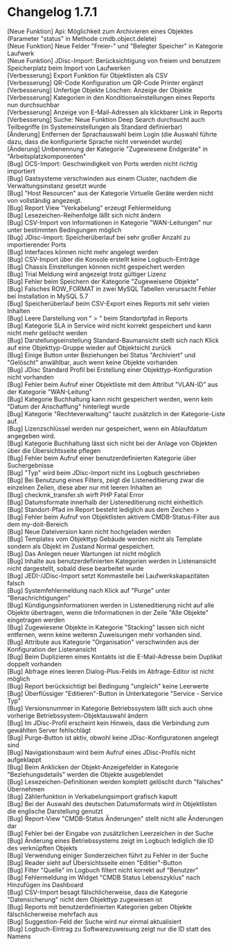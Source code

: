 # Changelog 1.7.1

[Neue Funktion] Api: Möglichkeit zum Archivieren eines Objektes (Parameter "status" in Methode cmdb.object.delete)<br>
[Neue Funktion] Neue Felder "Freier-" und "Belegter Speicher" in Kategorie Laufwerk<br>
[Neue Funktion] JDisc-Import: Berücksichtigung von freiem und benutzem Speicherplatz beim Import von Laufwerken<br>
[Verbesserung]  Export Funktion für Objektlisten als CSV<br>
[Verbesserung]  QR-Code Konfiguration um QR-Code Printer ergänzt<br>
[Verbesserung]  Unfertige Objekte Löschen: Anzeige der Objekte<br>
[Verbesserung]  Kategorien in den Konditionseinstellungen eines Reports nun durchsuchbar<br>
[Verbesserung]  Anzeige von E-Mail-Adressen als klickbarer Link in Reports<br>
[Verbesserung]  Suche: Neue Funktion Deep Search durchsucht auch Teilbegriffe (in Systemeinstellungen als Standard definierbar)<br>
[Änderung]      Entfernen der Sprachauswahl beim Login (die Auswahl führte dazu, dass die konfigurierte Sprache nicht verwendet wurde)<br>
[Änderung]      Umbenennung der Kategorie "Zugewiesene Endgeräte" in "Arbeitsplatzkomponenten"<br>
[Bug]           OCS-Import: Geschwindigkeit von Ports werden nicht richtig importiert<br>
[Bug]           Gastsysteme verschwinden aus einem Cluster, nachdem die Verwaltungsinstanz gesetzt wurde<br>
[Bug]           "Host Resourcen" aus der Kategorie Virtuelle Geräte werden nicht von vollständig angezeigt.<br>
[Bug]           Report View "Verkabelung" erzeugt Fehlermeldung<br>
[Bug]           Lesezeichen-Reihenfolge läßt sich nicht ändern<br>
[Bug]           CSV-Import von Informationen in Kategorie "WAN-Leitungen" nur unter bestimmten Bedingungen möglich<br>
[Bug]           JDisc-Import: Speicherüberlauf bei sehr großer Anzahl zu importierender Ports<br>
[Bug]           Interfaces können nicht mehr angelegt werden<br>
[Bug]           CSV-Import über die Konsole erstellt keine Logbuch-Einträge<br>
[Bug]           Chassis Einstellungen können nicht gespeichert werden<br>
[Bug]           Trial Meldung wird angezeigt trotz gültiger Lizenz<br>
[Bug]           Fehler beim Speichern der Kategorie "Zugeweisene Objekte"<br>
[Bug]           Falsches ROW_FORMAT in zwei MySQL Tabellen verursacht Fehler bei Installation in MySQL 5.7<br>
[Bug]           Speicherüberlauf beim CSV-Export eines Reports mit sehr vielen Inhalten<br>
[Bug]           Leere Darstellung von " > " beim Standortpfad in Reports<br>
[Bug]           Kategorie SLA in Service wird nicht korrekt gespeichert und kann nicht mehr gelöscht werden<br>
[Bug]           Darstellungseinstellung Standard-Baumansicht stellt sich nach Klick auf eine Objekttyp-Gruppe wieder auf Objektsicht zurück<br>
[Bug]           Einige Button unter Beziehungen bei Status "Archiviert" und "Gelöscht" anwählbar, auch wenn keine Objekte vorhanden<br>
[Bug]           JDisc Standard Profil bei Erstellung einer Objekttyp-Konfiguration nicht vorhanden<br>
[Bug]           Fehler beim Aufruf einer Objektliste mit dem Attribut "VLAN-ID" aus der Kategorie "WAN-Leitung"<br>
[Bug]           Kategorie Buchhaltung kann nicht gespeichert werden, wenn kein "Datum der Anschaffung" hinterlegt wurde<br>
[Bug]           Kategorie "Rechteverwaltung" taucht zusätzlich in der Kategorie-Liste auf.<br>
[Bug]           Lizenzschlüssel werden nur gespeichert, wenn ein Ablaufdatum angegeben wird.<br>
[Bug]           Kategorie Buchhaltung lässt sich nicht bei der Anlage von Objekten über die Übersichtsseite pflegen<br>
[Bug]           Fehler beim Aufruf einer benutzerdefinierten Kategorie über Suchergebnisse<br>
[Bug]           "Typ" wird beim JDisc-Import nicht ins Logbuch geschrieben<br>
[Bug]           Bei Benutzung eines Filters, zeigt die Listeneditierung zwar die einzelnen Zeilen, diese aber nur mit leeren Inhalten an<br>
[Bug]           checkmk_transfer.sh wirft PHP Fatal Error<br>
[Bug]           Datumsformate innerhalb der Listeneditierung nicht einheitlich<br>
[Bug]           Standort-Pfad im Report besteht lediglich aus dem Zeichen ><br>
[Bug]           Fehler beim Aufruf von Objektlisten aktivem CMDB-Status-Filter aus dem my-doit-Bereich<br>
[Bug]           Neue Dateiversion kann nicht hochgeladen werden<br>
[Bug]           Templates vom Objekttyp Gebäude werden nicht als Template sondern als Objekt im Zustand Normal gespeichert.<br>
[Bug]           Das Anlegen neuer Wartungen ist nicht möglich<br>
[Bug]           Inhalte aus benutzerdefinierten Kategorien werden in Listenansicht nicht dargestellt, sobald diese bearbeitet wurde<br>
[Bug]           JEDI-/JDisc-Import setzt Kommastelle bei Laufwerkskapazitäten falsch<br>
[Bug]           Systemfehlermeldung nach Klick auf "Purge" unter "Benachrichtigungen"<br>
[Bug]           Kündigungsinformationen werden in Listeneditierung nicht auf alle Objekte übertragen, wenn die Informationen in der Zeile "Alle Objekte" eingetragen werden<br>
[Bug]           Zugewiesene Objekte in Kategorie "Stacking" lassen sich nicht entfernen, wenn keine weiteren Zuweisungen mehr vorhanden sind.<br>
[Bug]           Attribute aus Kategorie "Organisation" verschwinden aus der Konfiguration der Listenansicht<br>
[Bug]           Beim Duplizieren eines Kontakts ist die E-Mail-Adresse beim Duplikat doppelt vorhanden <br>
[Bug]           Abfrage eines leeren Dialog-Plus-Felds im Abfrage-Editor ist nicht möglich<br>
[Bug]           Report berücksichtigt bei Bedingung "ungleich" keine Leerwerte<br>
[Bug]           Überflüssiger "Editieren"-Button in Unterkategorie "Service - Service Typ"<br>
[Bug]           Versionsnummer in Kategorie Betriebssystem läßt sich auch ohne vorherige Betriebssystem-Objektauswahl ändern<br>
[Bug]           Im JDisc-Profil erscheint kein Hinweis, dass die Verbindung zum gewählten Server fehlschlägt<br>
[Bug]           Purge-Button ist aktiv, obwohl keine JDisc-Konfiguratonen angelegt sind<br>
[Bug]           Navigationsbaum wird beim Aufruf eines JDisc-Profils nicht aufgeklappt<br>
[Bug]           Beim Anklicken der Objekt-Anzeigefelder in Kategorie "Beziehungsdetails" werden die Objekte ausgeblendet<br>
[Bug]           Lesezeichen-Definitionen werden komplett gelöscht durch "falsches" Übernehmen<br>
[Bug]           Zählerfunktion in Verkabelungsimport grafisch kaputt<br>
[Bug]           Bei der Auswahl des deutschen Datumsformats wird in Objektlisten die englische Darstellung genutzt<br>
[Bug]           Report-View "CMDB-Status Änderungen" stellt nicht alle Änderungen dar<br>
[Bug]           Fehler bei der Eingabe von zusätzlichen Leerzeichen in der Suche<br>
[Bug]           Änderung eines Betriebssystems zeigt im Logbuch lediglich die ID des verknüpften Objekts<br>
[Bug]           Verwendung einiger Sonderzeichen führt zu Fehler in der Suche<br>
[Bug]           Reader sieht auf Übersichtsseite einen "Editier"-Button<br>
[Bug]           Filter "Quelle" im Logbuch filtert nicht korrekt auf "Benutzer"<br>
[Bug]           Fehlermeldung im Widget "CMDB Status Lebenszyklus" nach Hinzufügen ins Dashboard<br>
[Bug]           CSV-Import besagt fälschlicherweise, dass die Kategorie "Datensicherung" nicht dem Objekttyp zugewiesen ist<br>
[Bug]           Reports mit benutzerdefinierten Kategorien geben Objekte fälschlicherweise mehrfach aus<br>
[Bug]           Suggestion-Feld der Suche wird nur einmal aktualisiert<br>
[Bug]           Logbuch-Eintrag zu Softwarezuweisung zeigt nur die ID statt des Namens<br>

